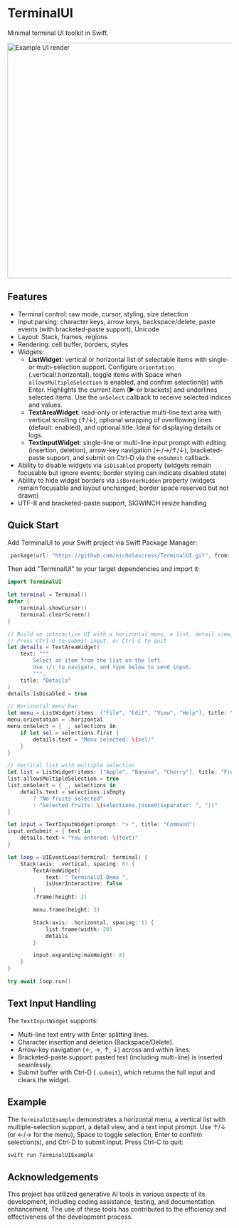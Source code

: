 # TerminalUI

Minimal terminal UI toolkit in Swift.

<img width="810" height="530" alt="Example UI render" src="https://github.com/user-attachments/assets/5eb4e7d7-b437-451e-84c7-2fbdbf746ac8" />

## Features

- Terminal control: raw mode, cursor, styling, size detection
- Input parsing: character keys, arrow keys, backspace/delete, paste events (with bracketed-paste support), Unicode
- Layout: Stack, frames, regions
- Rendering: cell buffer, borders, styles
- Widgets:
  - **ListWidget**: vertical or horizontal list of selectable items with single- or multi-selection support. Configure `orientation` (.vertical/.horizontal), toggle items with Space when `allowsMultipleSelection` is enabled, and confirm selection(s) with Enter. Highlights the current item (▶ or brackets) and underlines selected items. Use the `onSelect` callback to receive selected indices and values.
  - **TextAreaWidget**: read-only or interactive multi-line text area with vertical scrolling (↑/↓), optional wrapping of overflowing lines (default: enabled), and optional title. Ideal for displaying details or logs.
  - **TextInputWidget**: single-line or multi-line input prompt with editing (insertion, deletion), arrow-key navigation (←/→/↑/↓), bracketed-paste support, and submit on Ctrl-D via the `onSubmit` callback.
- Ability to disable widgets via `isDisabled` property (widgets remain focusable but ignore events; border styling can indicate disabled state)
- Ability to hide widget borders via `isBorderHidden` property (widgets remain focusable and layout unchanged; border space reserved but not drawn)
- UTF-8 and bracketed-paste support, SIGWINCH resize handling

## Quick Start

Add TerminalUI to your Swift project via Swift Package Manager:

```swift
.package(url: "https://github.com/nicholascross/TerminalUI.git", from: "0.1.0"),
```

Then add "TerminalUI" to your target dependencies and import it:

```swift
import TerminalUI

let terminal = Terminal()
defer {
    terminal.showCursor()
    terminal.clearScreen()
}

// Build an interactive UI with a horizontal menu, a list, detail view, and text input
// Press Ctrl-D to submit input, or Ctrl-C to quit
let details = TextAreaWidget(
    text: """
        Select an item from the list on the left.
        Use ↑/↓ to navigate, and type below to send input.
        """,
    title: "Details"
)
details.isDisabled = true

// Horizontal menu bar
let menu = ListWidget(items: ["File", "Edit", "View", "Help"], title: "Menu")
menu.orientation = .horizontal
menu.onSelect = { _, selections in
    if let sel = selections.first {
        details.text = "Menu selected: \(sel)"
    }
}

// Vertical list with multiple selection
let list = ListWidget(items: ["Apple", "Banana", "Cherry"], title: "Fruits")
list.allowsMultipleSelection = true
list.onSelect = { _, selections in
    details.text = selections.isEmpty
        ? "No fruits selected"
        : "Selected fruits: \(selections.joined(separator: ", "))"
}

let input = TextInputWidget(prompt: "> ", title: "Command")
input.onSubmit = { text in
    details.text = "You entered: \(text)"
}

let loop = UIEventLoop(terminal: terminal) {
    Stack(axis: .vertical, spacing: 0) {
        TextAreaWidget(
            text: " TerminalUI Demo ",
            isUserInteractive: false
        )
        .frame(height: 3)

        menu.frame(height: 3)

        Stack(axis: .horizontal, spacing: 1) {
            list.frame(width: 20)
            details
        }

        input.expanding(maxHeight: 8)
    }
}

try await loop.run()
```

## Text Input Handling

The `TextInputWidget` supports:

- Multi-line text entry with Enter splitting lines.
- Character insertion and deletion (Backspace/Delete).
- Arrow-key navigation (←, →, ↑, ↓) across and within lines.
- Bracketed-paste support: pasted text (including multi-line) is inserted seamlessly.
- Submit buffer with Ctrl-D (`.submit`), which returns the full input and clears the widget.

## Example

The `TerminalUIExample` demonstrates a horizontal menu, a vertical list with multiple-selection support, a detail view, and a text input prompt. Use ↑/↓ (or ←/→ for the menu), Space to toggle selection, Enter to confirm selection(s), and Ctrl-D to submit input. Press Ctrl-C to quit:

```sh
swift run TerminalUIExample
```

## Acknowledgements

This project has utilized generative AI tools in various aspects of its development, including coding assistance, testing, and documentation enhancement. The use of these tools has contributed to the efficiency and effectiveness of the development process.
